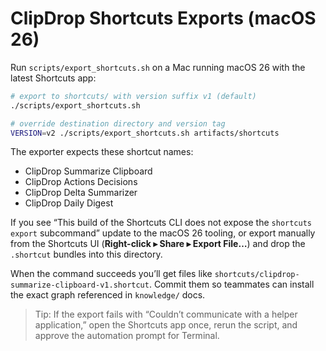 # ClipDrop Shortcuts Exports (macOS 26)

Run `scripts/export_shortcuts.sh` on a Mac running macOS 26 with the latest Shortcuts app:

```bash
# export to shortcuts/ with version suffix v1 (default)
./scripts/export_shortcuts.sh

# override destination directory and version tag
VERSION=v2 ./scripts/export_shortcuts.sh artifacts/shortcuts
```

The exporter expects these shortcut names:
- ClipDrop Summarize Clipboard
- ClipDrop Actions Decisions
- ClipDrop Delta Summarizer
- ClipDrop Daily Digest

If you see “This build of the Shortcuts CLI does not expose the `shortcuts export` subcommand” update to the macOS 26 tooling, or export manually from the Shortcuts UI (**Right-click ▸ Share ▸ Export File…**) and drop the `.shortcut` bundles into this directory.

When the command succeeds you’ll get files like `shortcuts/clipdrop-summarize-clipboard-v1.shortcut`. Commit them so teammates can install the exact graph referenced in `knowledge/` docs.

> Tip: If the export fails with “Couldn’t communicate with a helper application,” open the Shortcuts app once, rerun the script, and approve the automation prompt for Terminal.
